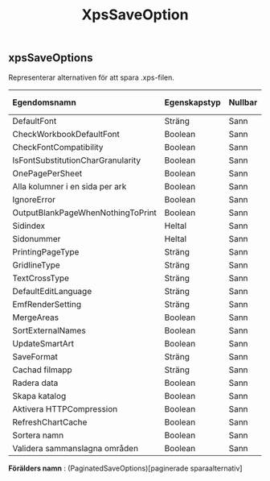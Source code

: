 ﻿---
title: XpsSaveOption
second_title: Aspose.Cells Cloud Documen
type: docs
url: /sv/specification/model/xpssaveoptions/
description: "Aspose.Cells Molnmodellspecifikation: XpsSaveOptions. Hantera enkelt Excel och andra kalkylarksdokument med funktioner som att öppna, generera, redigera, dela, slå samman, jämföra och konvertera"
weight: 50
---
## **xpsSaveOptions**

 Representerar alternativen för att spara .xps-filen.

| Egendomsnamn| Egenskapstyp| Nullbar| Endast läs| Standardvärde| Beskrivning|
|:- |:- |:- |:- |:- |:- |
| DefaultFont| Sträng| Sann| Falsk|||
| CheckWorkbookDefaultFont| Boolean| Sann| Falsk|||
| CheckFontCompatibility| Boolean| Sann| Falsk|||
| IsFontSubstitutionCharGranularity| Boolean| Sann| Falsk|||
| OnePagePerSheet| Boolean| Sann| Falsk|||
| Alla kolumner i en sida per ark| Boolean| Sann| Falsk|||
| IgnoreError| Boolean| Sann| Falsk|||
| OutputBlankPageWhenNothingToPrint| Boolean| Sann| Falsk|||
| Sidindex| Heltal| Sann| Falsk|||
| Sidonummer| Heltal| Sann| Falsk|||
| PrintingPageType| Sträng| Sann| Falsk|||
| GridlineType| Sträng| Sann| Falsk|||
| TextCrossType| Sträng| Sann| Falsk|||
| DefaultEditLanguage| Sträng| Sann| Falsk|||
| EmfRenderSetting| Sträng| Sann| Falsk|||
| MergeAreas| Boolean| Sann| Falsk|||
|SortExternalNames| Boolean| Sann| Falsk|||
| UpdateSmartArt| Boolean| Sann| Falsk|||
| SaveFormat| Sträng| Sann| Falsk|||
| Cachad filmapp| Sträng| Sann| Falsk|||
| Radera data| Boolean| Sann| Falsk|||
| Skapa katalog| Boolean| Sann| Falsk|||
| Aktivera HTTPCompression| Boolean| Sann| Falsk|||
| RefreshChartCache| Boolean| Sann| Falsk|||
|Sortera namn| Boolean| Sann| Falsk|||
| Validera sammanslagna områden| Boolean| Sann| Falsk|||

**Förälders namn** : (PaginatedSaveOptions)[paginerade sparaalternativ]